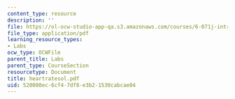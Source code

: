 ```yaml
---
content_type: resource
description: ''
file: https://ol-ocw-studio-app-qa.s3.amazonaws.com/courses/6-071j-introduction-to-electronics-signals-and-measurement-spring-2006/520080ec6cf47df8e3b21530cabcae04_heartratesol.pdf
file_type: application/pdf
learning_resource_types:
- Labs
ocw_type: OCWFile
parent_title: Labs
parent_type: CourseSection
resourcetype: Document
title: heartratesol.pdf
uid: 520080ec-6cf4-7df8-e3b2-1530cabcae04
---
```

